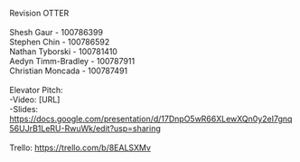 Revision OTTER
<br> <br>
Shesh Gaur - 100786399 <br>
Stephen Chin - 100786592 <br>
Nathan Tyborski - 100781410 <br>
Aedyn Timm-Bradley - 100787911 <br>
Christian Moncada - 100787491
<br> <br>
Elevator Pitch: <br> 
    -Video: [URL] <br>
    -Slides: https://docs.google.com/presentation/d/17DnpO5wR66XLewXQn0y2eI7gnq56UJrB1LeRU-RwuWk/edit?usp=sharing <br>
<br>
Trello: https://trello.com/b/8EALSXMv
